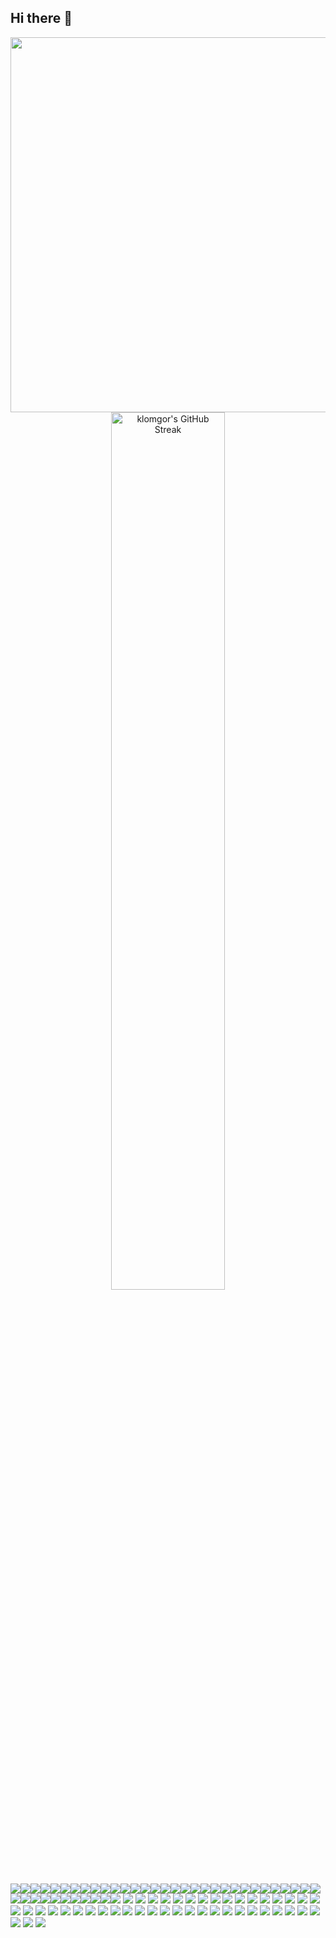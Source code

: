 ## Hi there 👋

<!--
**Klomgor/Klomgor** is a ✨ _special_ ✨ repository because its `README.md` (this file) appears on your GitHub profile.

Here are some ideas to get you started:

- 🔭 I’m currently working on ...
- 🌱 I’m currently learning ...
- 👯 I’m looking to collaborate on ...
- 🤔 I’m looking for help with ...
- 💬 Ask me about ...
- 📫 How to reach me: ...
- 😄 Pronouns: ...
- ⚡ Fun fact: ...
-->

<p align="center">
<img src="https://github-readme-stats.vercel.app/api?username=klomgor&show_icons=true&count_private=true&theme=solarized-light&hide_border=true" width="600">
<img alt="klomgor's GitHub Streak" src="https://github-readme-streak-stats.herokuapp.com?user=klomgor&theme=solarized-light&hide_border=true" width="60%">
</p>

<img src="https://img.shields.io/badge/.ENV-ECD53F.svg?style=for-the-badge&logo=dotenv&logoColor=black"><img src="https://img.shields.io/badge/AFFiNE-1E96EB.svg?style=for-the-badge&logo=AFFiNE&logoColor=white"><img src="https://img.shields.io/badge/Airbyte-615EFF.svg?style=for-the-badge&logo=Airbyte&logoColor=white"><img src="https://img.shields.io/badge/Ansible-EE0000.svg?style=for-the-badge&logo=Ansible&logoColor=white"><img src="https://img.shields.io/badge/Apache%20Airflow-017CEE.svg?style=for-the-badge&logo=Apache-Airflow&logoColor=white"><img src="https://img.shields.io/badge/Apache%20Druid-29F1FB.svg?style=for-the-badge&logo=Apache-Druid&logoColor=black"><img src="https://img.shields.io/badge/Apache%20Flink-E6526F.svg?style=for-the-badge&logo=Apache-Flink&logoColor=white"><img src="https://img.shields.io/badge/Apache%20Hadoop-66CCFF.svg?style=for-the-badge&logo=Apache-Hadoop&logoColor=black"><img src="https://img.shields.io/badge/Apache%20HBase-BE160C.svg?style=for-the-badge&logo=Apache-HBase&logoColor=white"><img src="https://img.shields.io/badge/Apache%20Kafka-231F20.svg?style=for-the-badge&logo=Apache-Kafka&logoColor=white"><img src="https://img.shields.io/badge/Apache%20Kafka-231F20.svg?style=for-the-badge&logo=Apache-Kafka&logoColor=white"><img src="https://img.shields.io/badge/Apache%20Solr-D9411E.svg?style=for-the-badge&logo=Apache-Solr&logoColor=white"><img src="https://img.shields.io/badge/Apache%20Spark-E25A1C.svg?style=for-the-badge&logo=Apache-Spark&logoColor=white"><img src="https://img.shields.io/badge/Apache%20Superset-20A6C9.svg?style=for-the-badge&logo=Apache-Superset&logoColor=white"><img src="https://img.shields.io/badge/Arch%20Linux-1793D1.svg?style=for-the-badge&logo=Arch-Linux&logoColor=white"><img src="https://img.shields.io/badge/Authentik-FD4B2D.svg?style=for-the-badge&logo=Authentik&logoColor=white"><img src="https://img.shields.io/badge/Autodesk-000000.svg?style=for-the-badge&logo=Autodesk&logoColor=white"><img src="https://img.shields.io/badge/Cal.com-292929.svg?style=for-the-badge&logo=caldotcom&logoColor=white"><img src="https://img.shields.io/badge/Cloudflare-F38020.svg?style=for-the-badge&logo=Cloudflare&logoColor=white"><img src="https://img.shields.io/badge/Consul-F24C53.svg?style=for-the-badge&logo=Consul&logoColor=white"><img src="https://img.shields.io/badge/DBeaver-382923.svg?style=for-the-badge&logo=DBeaver&logoColor=white"><img src="https://img.shields.io/badge/Docker-2496ED.svg?style=for-the-badge&logo=Docker&logoColor=white"><img src="https://img.shields.io/badge/Drone-212121.svg?style=for-the-badge&logo=Drone&logoColor=white"><img src="https://img.shields.io/badge/Elastic%20Stack-005571.svg?style=for-the-badge&logo=Elastic-Stack&logoColor=white"><img src="https://img.shields.io/badge/Element-0DBD8B.svg?style=for-the-badge&logo=Element&logoColor=white"><img src="https://img.shields.io/badge/Excalidraw-6965DB.svg?style=for-the-badge&logo=Excalidraw&logoColor=white"><img src="https://img.shields.io/badge/GitHub-181717.svg?style=for-the-badge&logo=GitHub&logoColor=white"><img src="https://img.shields.io/badge/Grafana-F46800.svg?style=for-the-badge&logo=Grafana&logoColor=white"><img src="https://img.shields.io/badge/HashiCorp-000000.svg?style=for-the-badge&logo=HashiCorp&logoColor=white"><img src="https://img.shields.io/badge/Helm-0F1689.svg?style=for-the-badge&logo=Helm&logoColor=white"><img src="https://img.shields.io/badge/Homebrew-FBB040.svg?style=for-the-badge&logo=Homebrew&logoColor=black"><img src="https://img.shields.io/badge/HTML5-E34F26.svg?style=for-the-badge&logo=HTML5&logoColor=white"><img src="https://img.shields.io/badge/Hugging%20Face-FFD21E.svg?style=for-the-badge&logo=Hugging-Face&logoColor=black"><img src="https://img.shields.io/badge/InfluxDB-22ADF6.svg?style=for-the-badge&logo=InfluxDB&logoColor=white"><img src="https://img.shields.io/badge/Invoice%20Ninja-000000.svg?style=for-the-badge&logo=Invoice-Ninja&logoColor=white"><img src="https://img.shields.io/badge/iTerm2-000000.svg?style=for-the-badge&logo=iTerm2&logoColor=white"><img src="https://img.shields.io/badge/Jenkins-D24939.svg?style=for-the-badge&logo=Jenkins&logoColor=white"><img src="https://img.shields.io/badge/Jinja-B41717.svg?style=for-the-badge&logo=Jinja&logoColor=white"><img src="https://img.shields.io/badge/Jitsi-97979A.svg?style=for-the-badge&logo=Jitsi&logoColor=white"><img src="https://img.shields.io/badge/Kubernetes-326CE5.svg?style=for-the-badge&logo=Kubernetes&logoColor=white"><img src="https://img.shields.io/badge/LangChain-1C3C3C.svg?style=for-the-badge&logo=LangChain&logoColor=white"><img src="https://img.shields.io/badge/Let's%20Encrypt-003A70.svg?style=for-the-badge&logo=Let's-Encrypt&logoColor=white">
<img src="https://img.shields.io/badge/Linux-FCC624.svg?style=for-the-badge&logo=Linux&logoColor=black">
<img src="https://img.shields.io/badge/Linux%20Containers-333333.svg?style=for-the-badge&logo=Linux-Containers&logoColor=white">
<img src="https://img.shields.io/badge/MAAS-E95420.svg?style=for-the-badge&logo=MAAS&logoColor=white">
<img src="https://img.shields.io/badge/MariaDB-003545.svg?style=for-the-badge&logo=MariaDB&logoColor=white">
<img src="https://img.shields.io/badge/Markdown-000000.svg?style=for-the-badge&logo=Markdown&logoColor=white">
<img src="https://img.shields.io/badge/Matomo-3152A0.svg?style=for-the-badge&logo=Matomo&logoColor=white">
<img src="https://img.shields.io/badge/Matrix-000000.svg?style=for-the-badge&logo=Matrix&logoColor=white">
<img src="https://img.shields.io/badge/Metabase-509EE3.svg?style=for-the-badge&logo=Metabase&logoColor=white">
<img src="https://img.shields.io/badge/MinIO-C72E49.svg?style=for-the-badge&logo=MinIO&logoColor=white">
<img src="https://img.shields.io/badge/MongoDB-47A248.svg?style=for-the-badge&logo=MongoDB&logoColor=white">
<img src="https://img.shields.io/badge/MySQL-4479A1.svg?style=for-the-badge&logo=MySQL&logoColor=white">
<img src="https://img.shields.io/badge/MySQL-4479A1.svg?style=for-the-badge&logo=MySQL&logoColor=white">
<img src="https://img.shields.io/badge/NGINX-009639.svg?style=for-the-badge&logo=NGINX&logoColor=white">
<img src="https://img.shields.io/badge/OpenProject-0770B8.svg?style=for-the-badge&logo=OpenProject&logoColor=white">
<img src="https://img.shields.io/badge/OpenSearch-005EB8.svg?style=for-the-badge&logo=OpenSearch&logoColor=white">
<img src="https://img.shields.io/badge/OpenTelemetry-000000.svg?style=for-the-badge&logo=OpenTelemetry&logoColor=white">
<img src="https://img.shields.io/badge/Packer-02A8EF.svg?style=for-the-badge&logo=Packer&logoColor=white">
<img src="https://img.shields.io/badge/Paperlessngx-17541F.svg?style=for-the-badge&logo=Paperless-ngx&logoColor=white">
<img src="https://img.shields.io/badge/Portainer-13BEF9.svg?style=for-the-badge&logo=Portainer&logoColor=white">
<img src="https://img.shields.io/badge/PostgreSQL-4169E1.svg?style=for-the-badge&logo=PostgreSQL&logoColor=white">
<img src="https://img.shields.io/badge/Prometheus-E6522C.svg?style=for-the-badge&logo=Prometheus&logoColor=white">
<img src="https://img.shields.io/badge/Proxmox-E57000.svg?style=for-the-badge&logo=Proxmox&logoColor=white">
<img src="https://img.shields.io/badge/Python-3776AB.svg?style=for-the-badge&logo=Python&logoColor=white">
<img src="https://img.shields.io/badge/QEMU-FF6600.svg?style=for-the-badge&logo=QEMU&logoColor=white">
<img src="https://img.shields.io/badge/Rancher-0075A8.svg?style=for-the-badge&logo=Rancher&logoColor=white">
<img src="https://img.shields.io/badge/Redis-FF4438.svg?style=for-the-badge&logo=Redis&logoColor=white">
<img src="https://img.shields.io/badge/SearXNG-3050FF.svg?style=for-the-badge&logo=SearXNG&logoColor=white">
<img src="https://img.shields.io/badge/Semaphore%20CI-19A974.svg?style=for-the-badge&logo=Semaphore-CI&logoColor=white">
<img src="https://img.shields.io/badge/Snyk-4C4A73.svg?style=for-the-badge&logo=Snyk&logoColor=white">
<img src="https://img.shields.io/badge/spaCy-09A3D5.svg?style=for-the-badge&logo=spaCy&logoColor=white">
<img src="https://img.shields.io/badge/Terraform-844FBA.svg?style=for-the-badge&logo=Terraform&logoColor=white">
<img src="https://img.shields.io/badge/tmux-1BB91F.svg?style=for-the-badge&logo=tmux&logoColor=white">
<img src="https://img.shields.io/badge/TOML-9C4121.svg?style=for-the-badge&logo=TOML&logoColor=white">
<img src="https://img.shields.io/badge/Traefik%20Proxy-24A1C1.svg?style=for-the-badge&logo=Traefik-Proxy&logoColor=white">
<img src="https://img.shields.io/badge/TrueNAS-0095D5.svg?style=for-the-badge&logo=TrueNAS&logoColor=white">
<img src="https://img.shields.io/badge/Ubiquiti-0559C9.svg?style=for-the-badge&logo=Ubiquiti&logoColor=white">
<img src="https://img.shields.io/badge/Ubuntu-E95420.svg?style=for-the-badge&logo=Ubuntu&logoColor=white">
<img src="https://img.shields.io/badge/Vault-FFEC6E.svg?style=for-the-badge&logo=Vault&logoColor=black">
<img src="https://img.shields.io/badge/Visual%20Studio%20Code-007ACC.svg?style=for-the-badge&logo=Visual-Studio-Code&logoColor=white">
<img src="https://img.shields.io/badge/Warp-01A4FF.svg?style=for-the-badge&logo=Warp&logoColor=white">
<img src="https://img.shields.io/badge/Watchtower-416271.svg?style=for-the-badge&logo=Watchtower&logoColor=white">
<img src="https://img.shields.io/badge/WireGuard-88171A.svg?style=for-the-badge&logo=WireGuard&logoColor=white">
<img src="https://img.shields.io/badge/YAML-CB171E.svg?style=for-the-badge&logo=YAML&logoColor=white">
<img src="https://img.shields.io/badge/Zsh-F15A24.svg?style=for-the-badge&logo=Zsh&logoColor=white">
